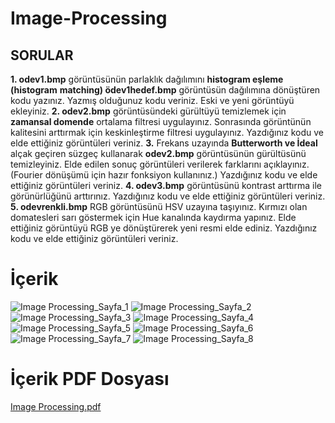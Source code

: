 # Image-Processing

## SORULAR

**1. odev1.bmp** görüntüsünün parlaklık dağılımını **histogram eşleme (histogram**
    **matching) ödev1hedef.bmp** görüntüsün dağılımına dönüştüren kodu yazınız. Yazmış
    olduğunuz kodu veriniz. Eski ve yeni görüntüyü ekleyiniz.
**2. odev2.bmp** görüntüsündeki gürültüyü temizlemek için **zamansal domende** ortalama
    filtresi uygulayınız. Sonrasında görüntünün kalitesini arttırmak için keskinleştirme
    filtresi uygulayınız. Yazdığınız kodu ve elde ettiğiniz görüntüleri veriniz.
**3.** Frekans uzayında **Butterworth ve İdeal** alçak geçiren süzgeç kullanarak **odev2.bmp**
    görüntüsünün gürültüsünü temizleyiniz. Elde edilen sonuç görüntüleri verilerek
    farklarını açıklayınız. (Fourier dönüşümü için hazır fonksiyon kullanınız.) Yazdığınız
    kodu ve elde ettiğiniz görüntüleri veriniz.
**4. odev3.bmp** görüntüsünü kontrast arttırma ile görünürlüğünü arttırınız. Yazdığınız kodu
    ve elde ettiğiniz görüntüleri veriniz.
**5. odevrenkli.bmp** RGB görüntüsünü HSV uzayına taşıyınız. Kırmızı olan domatesleri
    sarı göstermek için Hue kanalında kaydırma yapınız. Elde ettiğiniz görüntüyü RGB ye
    dönüştürerek yeni resmi elde ediniz. Yazdığınız kodu ve elde ettiğiniz görüntüleri
    veriniz.

# İçerik

![Image Processing_Sayfa_1](https://user-images.githubusercontent.com/50529546/124368021-6046ea80-dc65-11eb-8628-c7814f73e192.jpg)
![Image Processing_Sayfa_2](https://user-images.githubusercontent.com/50529546/124368022-6210ae00-dc65-11eb-88ec-830ec495ae18.jpg)
![Image Processing_Sayfa_3](https://user-images.githubusercontent.com/50529546/124368023-62a94480-dc65-11eb-951a-31ded815f9df.jpg)
![Image Processing_Sayfa_4](https://user-images.githubusercontent.com/50529546/124368024-6341db00-dc65-11eb-9575-6e12b55c1d05.jpg)
![Image Processing_Sayfa_5](https://user-images.githubusercontent.com/50529546/124368025-64730800-dc65-11eb-85a7-4911798a6ec0.jpg)
![Image Processing_Sayfa_6](https://user-images.githubusercontent.com/50529546/124368027-65a43500-dc65-11eb-8e8f-f0d54f2409c2.jpg)
![Image Processing_Sayfa_7](https://user-images.githubusercontent.com/50529546/124368028-663ccb80-dc65-11eb-9850-67c1a0751029.jpg)
![Image Processing_Sayfa_8](https://user-images.githubusercontent.com/50529546/124368029-676df880-dc65-11eb-8460-192b37f925ab.jpg)

# İçerik PDF Dosyası

[Image Processing.pdf](https://github.com/bhrcfth42/Image-Processing/files/6759107/170504034-Onder_Fatih_Buhurcu.pdf)
